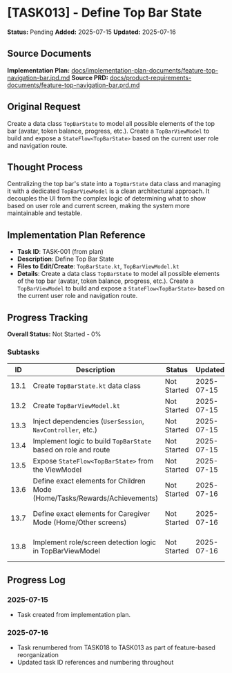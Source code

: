 # [TASK013] - Define Top Bar State

**Status:** Pending
**Added:** 2025-07-15
**Updated:** 2025-07-16

## Source Documents
**Implementation Plan:** [docs/implementation-plan-documents/feature-top-navigation-bar.ipd.md](docs/implementation-plan-documents/feature-top-navigation-bar.ipd.md)
**Source PRD:** [docs/product-requirements-documents/feature-top-navigation-bar.prd.md](docs/product-requirements-documents/feature-top-navigation-bar.prd.md)

## Original Request
Create a data class `TopBarState` to model all possible elements of the top bar (avatar, token balance, progress, etc.). Create a `TopBarViewModel` to build and expose a `StateFlow<TopBarState>` based on the current user role and navigation route.

## Thought Process
Centralizing the top bar's state into a `TopBarState` data class and managing it with a dedicated `TopBarViewModel` is a clean architectural approach. It decouples the UI from the complex logic of determining what to show based on user role and current screen, making the system more maintainable and testable.

## Implementation Plan Reference
- **Task ID**: TASK-001 (from plan)
- **Description**: Define Top Bar State
- **Files to Edit/Create**: `TopBarState.kt`, `TopBarViewModel.kt`
- **Details**: Create a data class `TopBarState` to model all possible elements of the top bar (avatar, token balance, progress, etc.). Create a `TopBarViewModel` to build and expose a `StateFlow<TopBarState>` based on the current user role and navigation route.

## Progress Tracking

**Overall Status:** Not Started - 0%

### Subtasks
| ID | Description | Status | Updated | Notes |
|----|-------------|--------|---------|-------|
| 13.1 | Create `TopBarState.kt` data class | Not Started | 2025-07-15 | |
| 13.2 | Create `TopBarViewModel.kt` | Not Started | 2025-07-15 | |
| 13.3 | Inject dependencies (`UserSession`, `NavController`, etc.) | Not Started | 2025-07-15 | |
| 13.4 | Implement logic to build `TopBarState` based on role and route | Not Started | 2025-07-15 | |
| 13.5 | Expose `StateFlow<TopBarState>` from the ViewModel | Not Started | 2025-07-15 | |
| 13.6 | Define exact elements for Children Mode (Home/Tasks/Rewards/Achievements) | Not Started | 2025-07-16 | Per PRD TB-2 requirements |
| 13.7 | Define exact elements for Caregiver Mode (Home/Other screens) | Not Started | 2025-07-16 | Per PRD TB-2 requirements |
| 13.8 | Implement role/screen detection logic in TopBarViewModel | Not Started | 2025-07-16 | Per PRD TB-2 requirements |

## Progress Log
### 2025-07-15
- Task created from implementation plan.

### 2025-07-16
- Task renumbered from TASK018 to TASK013 as part of feature-based reorganization
- Updated task ID references and numbering throughout
